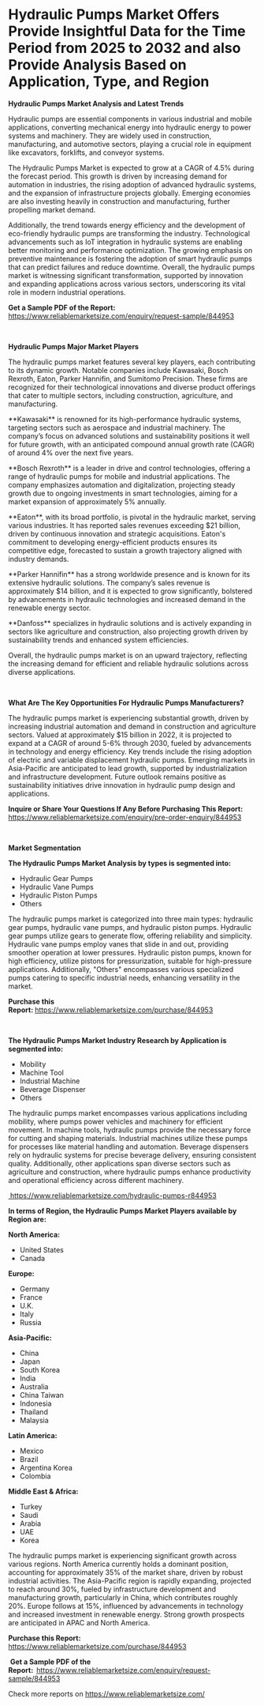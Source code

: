<p><h1>Hydraulic Pumps Market Offers Provide Insightful Data for the Time Period from 2025 to 2032 and also Provide Analysis Based on Application, Type, and Region</h1></p><p><strong>Hydraulic Pumps Market Analysis and Latest Trends</strong></p>
<p><p>Hydraulic pumps are essential components in various industrial and mobile applications, converting mechanical energy into hydraulic energy to power systems and machinery. They are widely used in construction, manufacturing, and automotive sectors, playing a crucial role in equipment like excavators, forklifts, and conveyor systems. </p><p>The Hydraulic Pumps Market is expected to grow at a CAGR of 4.5% during the forecast period. This growth is driven by increasing demand for automation in industries, the rising adoption of advanced hydraulic systems, and the expansion of infrastructure projects globally. Emerging economies are also investing heavily in construction and manufacturing, further propelling market demand.</p><p>Additionally, the trend towards energy efficiency and the development of eco-friendly hydraulic pumps are transforming the industry. Technological advancements such as IoT integration in hydraulic systems are enabling better monitoring and performance optimization. The growing emphasis on preventive maintenance is fostering the adoption of smart hydraulic pumps that can predict failures and reduce downtime. Overall, the hydraulic pumps market is witnessing significant transformation, supported by innovation and expanding applications across various sectors, underscoring its vital role in modern industrial operations.</p></p>
<p><strong>Get a Sample PDF of the Report:&nbsp;</strong> <a href="https://www.reliablemarketsize.com/enquiry/request-sample/844953?utm_campaign=3172&utm_medium=2&utm_source=Github&utm_content=ia&utm_term=08042025&utm_id=hydraulic-pumps">https://www.reliablemarketsize.com/enquiry/request-sample/844953</a></p>
<p>&nbsp;</p>
<p><strong>Hydraulic Pumps Major Market Players</strong></p>
<p><p>The hydraulic pumps market features several key players, each contributing to its dynamic growth. Notable companies include Kawasaki, Bosch Rexroth, Eaton, Parker Hannifin, and Sumitomo Precision. These firms are recognized for their technological innovations and diverse product offerings that cater to multiple sectors, including construction, agriculture, and manufacturing.</p><p>**Kawasaki** is renowned for its high-performance hydraulic systems, targeting sectors such as aerospace and industrial machinery. The company’s focus on advanced solutions and sustainability positions it well for future growth, with an anticipated compound annual growth rate (CAGR) of around 4% over the next five years.</p><p>**Bosch Rexroth** is a leader in drive and control technologies, offering a range of hydraulic pumps for mobile and industrial applications. The company emphasizes automation and digitalization, projecting steady growth due to ongoing investments in smart technologies, aiming for a market expansion of approximately 5% annually.</p><p>**Eaton**, with its broad portfolio, is pivotal in the hydraulic market, serving various industries. It has reported sales revenues exceeding $21 billion, driven by continuous innovation and strategic acquisitions. Eaton's commitment to developing energy-efficient products ensures its competitive edge, forecasted to sustain a growth trajectory aligned with industry demands.</p><p>**Parker Hannifin** has a strong worldwide presence and is known for its extensive hydraulic solutions. The company’s sales revenue is approximately $14 billion, and it is expected to grow significantly, bolstered by advancements in hydraulic technologies and increased demand in the renewable energy sector.</p><p>**Danfoss** specializes in hydraulic solutions and is actively expanding in sectors like agriculture and construction, also projecting growth driven by sustainability trends and enhanced system efficiencies.</p><p>Overall, the hydraulic pumps market is on an upward trajectory, reflecting the increasing demand for efficient and reliable hydraulic solutions across diverse applications.</p></p>
<p>&nbsp;</p>
<p><strong>What Are The Key Opportunities For Hydraulic Pumps Manufacturers?</strong></p>
<p><p>The hydraulic pumps market is experiencing substantial growth, driven by increasing industrial automation and demand in construction and agriculture sectors. Valued at approximately $15 billion in 2022, it is projected to expand at a CAGR of around 5-6% through 2030, fueled by advancements in technology and energy efficiency. Key trends include the rising adoption of electric and variable displacement hydraulic pumps. Emerging markets in Asia-Pacific are anticipated to lead growth, supported by industrialization and infrastructure development. Future outlook remains positive as sustainability initiatives drive innovation in hydraulic pump design and applications.</p></p>
<p><strong>Inquire or Share Your Questions If Any Before Purchasing This Report:</strong> <a href="https://www.reliablemarketsize.com/enquiry/pre-order-enquiry/844953?utm_campaign=3172&utm_medium=2&utm_source=Github&utm_content=ia&utm_term=08042025&utm_id=hydraulic-pumps">https://www.reliablemarketsize.com/enquiry/pre-order-enquiry/844953</a></p>
<p>&nbsp;</p>
<p><strong>Market Segmentation</strong></p>
<p><strong>The Hydraulic Pumps Market Analysis by types is segmented into:</strong></p>
<p><ul><li>Hydraulic Gear Pumps</li><li>Hydraulic Vane Pumps</li><li>Hydraulic Piston Pumps</li><li>Others</li></ul></p>
<p><p>The hydraulic pumps market is categorized into three main types: hydraulic gear pumps, hydraulic vane pumps, and hydraulic piston pumps. Hydraulic gear pumps utilize gears to generate flow, offering reliability and simplicity. Hydraulic vane pumps employ vanes that slide in and out, providing smoother operation at lower pressures. Hydraulic piston pumps, known for high efficiency, utilize pistons for pressurization, suitable for high-pressure applications. Additionally, "Others" encompasses various specialized pumps catering to specific industrial needs, enhancing versatility in the market.</p></p>
<p><strong>Purchase this Report:&nbsp;</strong><a href="https://www.reliablemarketsize.com/purchase/844953?utm_campaign=3172&utm_medium=2&utm_source=Github&utm_content=ia&utm_term=08042025&utm_id=hydraulic-pumps">https://www.reliablemarketsize.com/purchase/844953</a></p>
<p>&nbsp;</p>
<p><strong>The Hydraulic Pumps Market Industry Research by Application is segmented into:</strong></p>
<p><ul><li>Mobility</li><li>Machine Tool</li><li>Industrial Machine</li><li>Beverage Dispenser</li><li>Others</li></ul></p>
<p><p>The hydraulic pumps market encompasses various applications including mobility, where pumps power vehicles and machinery for efficient movement. In machine tools, hydraulic pumps provide the necessary force for cutting and shaping materials. Industrial machines utilize these pumps for processes like material handling and automation. Beverage dispensers rely on hydraulic systems for precise beverage delivery, ensuring consistent quality. Additionally, other applications span diverse sectors such as agriculture and construction, where hydraulic pumps enhance productivity and operational efficiency across different machinery.</p></p>
<p><a href="https://www.reliablemarketsize.com/hydraulic-pumps-r844953?utm_campaign=3172&utm_medium=2&utm_source=Github&utm_content=ia&utm_term=08042025&utm_id=hydraulic-pumps">&nbsp;https://www.reliablemarketsize.com/hydraulic-pumps-r844953</a></p>
<p><strong>In terms of Region, the Hydraulic Pumps Market Players available by Region are:</strong></p>
<p>
    <p> <strong> North America: </strong>
        <ul>
            <li>United States</li>
            <li>Canada</li>
        </ul>
        </p> 
    <p> <strong> Europe: </strong>
        <ul>
            <li>Germany</li>
            <li>France</li>
            <li>U.K.</li>
            <li>Italy</li>
            <li>Russia</li>
        </ul>
        </p> 
    <p> <strong> Asia-Pacific: </strong>
        <ul>
            <li>China</li>
            <li>Japan</li>
            <li>South Korea</li>
            <li>India</li>
            <li>Australia</li>
            <li>China Taiwan</li>
            <li>Indonesia</li>
            <li>Thailand</li>
            <li>Malaysia</li>
        </ul>
        </p> 
    <p> <strong> Latin America: </strong>
        <ul>
            <li>Mexico</li>
            <li>Brazil</li>
            <li>Argentina Korea</li>
            <li>Colombia</li>
        </ul>
        </p> 
    <p> <strong> Middle East & Africa: </strong>
        <ul>
            <li>Turkey</li>
            <li>Saudi</li>
            <li>Arabia</li>
            <li>UAE</li>
            <li>Korea</li>
        </ul>
    </p>
    </p>
<p><p>The hydraulic pumps market is experiencing significant growth across various regions. North America currently holds a dominant position, accounting for approximately 35% of the market share, driven by robust industrial activities. The Asia-Pacific region is rapidly expanding, projected to reach around 30%, fueled by infrastructure development and manufacturing growth, particularly in China, which contributes roughly 20%. Europe follows at 15%, influenced by advancements in technology and increased investment in renewable energy. Strong growth prospects are anticipated in APAC and North America.</p></p>
<p><strong>Purchase this Report: </strong><a href="https://www.reliablemarketsize.com/purchase/844953?utm_campaign=3172&utm_medium=2&utm_source=Github&utm_content=ia&utm_term=08042025&utm_id=hydraulic-pumps">https://www.reliablemarketsize.com/purchase/844953</a></p>
<p>&nbsp;<strong>Get a Sample PDF of the Report:&nbsp;&nbsp;</strong><a href="https://www.reliablemarketsize.com/enquiry/request-sample/844953?utm_campaign=3172&utm_medium=2&utm_source=Github&utm_content=ia&utm_term=08042025&utm_id=hydraulic-pumps">https://www.reliablemarketsize.com/enquiry/request-sample/844953</a></p>
<p><strong></strong></p>
<p>Check more reports on <a href="https://www.reliablemarketsize.com/?utm_campaign=3172&utm_medium=2&utm_source=Github&utm_content=ia&utm_term=08042025&utm_id=hydraulic-pumps">https://www.reliablemarketsize.com/</a></p>